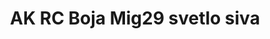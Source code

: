 ---
layout: product
title: "AK RC Boja Mig29 svetlo siva"
price: "330" 
desc: "Acrylic Laquer 10mL"
img_path: "/assets/img/RC337.jpg"
brand: "AK "
available: true
special_offer: false
new: false
soon: false
cat: "020000"
subcat: "020200"
subsubcat: "020201"
sifra: "RC337"
---